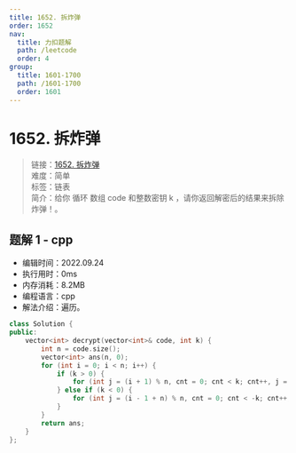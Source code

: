 ```yaml
---
title: 1652. 拆炸弹
order: 1652
nav:
  title: 力扣题解
  path: /leetcode
  order: 4
group:
  title: 1601-1700
  path: /1601-1700
  order: 1601
---
```


# 1652. 拆炸弹

> 链接：[1652. 拆炸弹](https://leetcode.cn/problems/defuse-the-bomb/)  
> 难度：简单  
> 标签：链表  
> 简介：给你 循环 数组 code 和整数密钥 k ，请你返回解密后的结果来拆除炸弹！。

## 题解 1 - cpp

- 编辑时间：2022.09.24
- 执行用时：0ms
- 内存消耗：8.2MB
- 编程语言：cpp
- 解法介绍：遍历。

```cpp
class Solution {
public:
    vector<int> decrypt(vector<int>& code, int k) {
        int n = code.size();
        vector<int> ans(n, 0);
        for (int i = 0; i < n; i++) {
            if (k > 0) {
                for (int j = (i + 1) % n, cnt = 0; cnt < k; cnt++, j = (j + 1) % n) ans[i] += code[j];
            } else if (k < 0) {
                for (int j = (i - 1 + n) % n, cnt = 0; cnt < -k; cnt++, j = (j - 1 + n) % n) ans[i] += code[j];
            }
        }
        return ans;
    }
};
```
